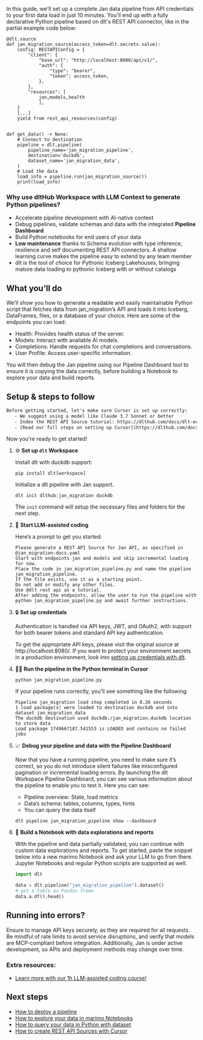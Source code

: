 In this guide, we'll set up a complete Jan data pipeline from API credentials to your first data load in just 10 minutes. You'll end up with a fully declarative Python pipeline based on dlt's REST API connector, like in the partial example code below:

```python-outcome
@dlt.source
def jan_migration_source(access_token=dlt.secrets.value):
    config: RESTAPIConfig = {
        "client": {
            "base_url": "http://localhost:8080/api/v1/",
            "auth": {
                "type": "bearer",
                "token": access_token,
            },
        },
        "resources": [
            jan,models,health
            ],
    }
    [...]
    yield from rest_api_resources(config)


def get_data() -> None:
    # Connect to destination
    pipeline = dlt.pipeline(
        pipeline_name='jan_migration_pipeline',
        destination='duckdb',
        dataset_name='jan_migration_data', 
    )
    # Load the data
    load_info = pipeline.run(jan_migration_source())
    print(load_info) 
```

### Why use dltHub Workspace with LLM Context to generate Python pipelines?

- Accelerate pipeline development with AI-native context
- Debug pipelines, validate schemas and data with the integrated **Pipeline Dashboard**
- Build Python notebooks for end users of your data
- **Low maintenance** thanks to Schema evolution with type inference, resilience and self documenting REST API connectors. A shallow learning curve makes the pipeline easy to extend by any team member
- dlt is the tool of choice for Pythonic Iceberg Lakehouses, bringing mature data loading to pythonic Iceberg with or without catalogs

## What you’ll do

We’ll show you how to generate a readable and easily maintainable Python script that fetches data from jan_migration’s API and loads it into Iceberg, DataFrames, files, or a database of your choice. Here are some of the endpoints you can load:

- Health: Provides health status of the server.
- Models: Interact with available AI models.
- Completions: Handle requests for chat completions and conversations.
- User Profile: Access user-specific information.

You will then debug the Jan pipeline using our Pipeline Dashboard tool to ensure it is copying the data correctly, before building a Notebook to explore your data and build reports.

## Setup & steps to follow

```default
Before getting started, let's make sure Cursor is set up correctly:
   - We suggest using a model like Claude 3.7 Sonnet or better
   - Index the REST API Source tutorial: https://dlthub.com/docs/dlt-ecosystem/verified-sources/rest_api/ and add it to context as **@dlt rest api**
   - [Read our full steps on setting up Cursor](https://dlthub.com/docs/dlt-ecosystem/llm-tooling/cursor-restapi#23-configuring-cursor-with-documentation)
```

Now you're ready to get started!

1. ⚙️ **Set up `dlt` Workspace**
    
    Install dlt with duckdb support:
    ```shell
    pip install dlt[workspace]
    ```

    Initialize a dlt pipeline with Jan support.
    ```shell
    dlt init dlthub:jan_migration duckdb
    ```

    The `init` command will setup the necessary files and folders for the next step.
    
2. 🤠 **Start LLM-assisted coding**
    
    Here’s a prompt to get you started:
    
    ```prompt
    Please generate a REST API Source for Jan API, as specified in @jan_migration-docs.yaml 
    Start with endpoints jan and models and skip incremental loading for now. 
    Place the code in jan_migration_pipeline.py and name the pipeline jan_migration_pipeline. 
    If the file exists, use it as a starting point. 
    Do not add or modify any other files. 
    Use @dlt rest api as a tutorial. 
    After adding the endpoints, allow the user to run the pipeline with python jan_migration_pipeline.py and await further instructions.
    ```

    
3. 🔒 **Set up credentials** 
    
    Authentication is handled via API keys, JWT, and OAuth2, with support for both bearer tokens and standard API key authentication.
    
    To get the appropriate API keys, please visit the original source at http://localhost:8080/.
    If you want to protect your environment secrets in a production environment, look into [setting up credentials with dlt](https://dlthub.com/docs/walkthroughs/add_credentials).
    
4. 🏃‍♀️ **Run the pipeline in the Python terminal in Cursor**
    
    ```shell
    python jan_migration_pipeline.py
    ```
    
    If your pipeline runs correctly, you’ll see something like the following:
    
    ```shell
    Pipeline jan_migration load step completed in 0.26 seconds
    1 load package(s) were loaded to destination duckdb and into dataset jan_migration_data
    The duckdb destination used duckdb:/jan_migration.duckdb location to store data
    Load package 1749667187.541553 is LOADED and contains no failed jobs
    ```
    
5. 📈 **Debug your pipeline and data with the Pipeline Dashboard**

    Now that you have a running pipeline, you need to make sure it’s correct, so you do not introduce silent failures like misconfigured pagination or incremental loading errors. By launching the dlt Workspace Pipeline Dashboard, you can see various information about the pipeline to enable you to test it. Here you can see:
    - Pipeline overview: State, load metrics
    - Data’s schema: tables, columns, types, hints
    - You can query the data itself
    
    ```shell
    dlt pipeline jan_migration_pipeline show --dashboard
    ```
    
6. 🐍 **Build a Notebook with data explorations and reports**

    With the pipeline and data partially validated, you can continue with custom data explorations and reports. To get started, paste the snippet below into a new marimo Notebook and ask your LLM to go from there. Jupyter Notebooks and regular Python scripts are supported as well.

    
    ```python
    import dlt

   data = dlt.pipeline("jan_migration_pipeline").dataset()
   # get a table as Pandas frame
   data.a.df().head()
    ```

## Running into errors?

Ensure to manage API keys securely, as they are required for all requests. Be mindful of rate limits to avoid service disruptions, and verify that models are MCP-compliant before integration. Additionally, Jan is under active development, so APIs and deployment methods may change over time.

### Extra resources:

- [Learn more with our 1h LLM-assisted coding course!](https://www.youtube.com/watch?v=GGid70rnJuM)

## Next steps

- [How to deploy a pipeline](https://dlthub.com/docs/walkthroughs/deploy-a-pipeline)
- [How to explore your data in marimo Notebooks](https://dlthub.com/docs/general-usage/dataset-access/marimo)
- [How to query your data in Python with dataset](https://dlthub.com/docs/general-usage/dataset-access/dataset)
- [How to create REST API Sources with Cursor](https://dlthub.com/docs/dlt-ecosystem/llm-tooling/cursor-restapi)